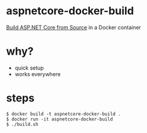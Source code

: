 # aspnetcore-docker-build
[Build ASP.NET Core from Source](https://github.com/dotnet/aspnetcore/blob/master/docs/BuildFromSource.md) in a Docker container

# why?
* quick setup
* works everywhere

# steps
```
$ docker build -t aspnetcore-docker-build .
$ docker run -it aspnetcore-docker-build
$ ./build.sh
```

